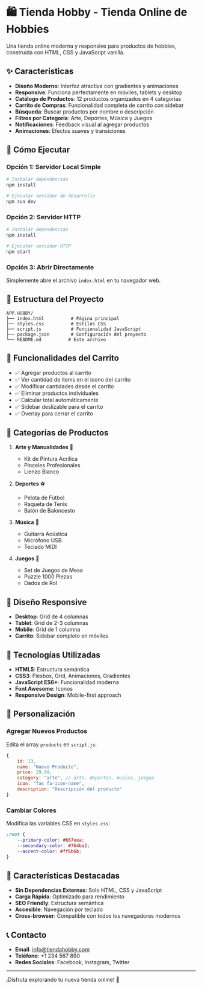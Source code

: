 # 🛍️ Tienda Hobby - Tienda Online de Hobbies

Una tienda online moderna y responsive para productos de hobbies, construida con HTML, CSS y JavaScript vanilla.

## ✨ Características

- **Diseño Moderno**: Interfaz atractiva con gradientes y animaciones
- **Responsive**: Funciona perfectamente en móviles, tablets y desktop
- **Catálogo de Productos**: 12 productos organizados en 4 categorías
- **Carrito de Compras**: Funcionalidad completa de carrito con sidebar
- **Búsqueda**: Buscar productos por nombre o descripción
- **Filtros por Categoría**: Arte, Deportes, Música y Juegos
- **Notificaciones**: Feedback visual al agregar productos
- **Animaciones**: Efectos suaves y transiciones

## 🚀 Cómo Ejecutar

### Opción 1: Servidor Local Simple
```bash
# Instalar dependencias
npm install

# Ejecutar servidor de desarrollo
npm run dev
```

### Opción 2: Servidor HTTP
```bash
# Instalar dependencias
npm install

# Ejecutar servidor HTTP
npm start
```

### Opción 3: Abrir Directamente
Simplemente abre el archivo `index.html` en tu navegador web.

## 📁 Estructura del Proyecto

```
APP.HOBBY/
├── index.html          # Página principal
├── styles.css          # Estilos CSS
├── script.js           # Funcionalidad JavaScript
├── package.json        # Configuración del proyecto
└── README.md          # Este archivo
```

## 🛒 Funcionalidades del Carrito

- ✅ Agregar productos al carrito
- ✅ Ver cantidad de items en el icono del carrito
- ✅ Modificar cantidades desde el carrito
- ✅ Eliminar productos individuales
- ✅ Calcular total automáticamente
- ✅ Sidebar deslizable para el carrito
- ✅ Overlay para cerrar el carrito

## 🎨 Categorías de Productos

1. **Arte y Manualidades** 🎨
   - Kit de Pintura Acrílica
   - Pinceles Profesionales
   - Lienzo Blanco

2. **Deportes** ⚽
   - Pelota de Fútbol
   - Raqueta de Tenis
   - Balón de Baloncesto

3. **Música** 🎵
   - Guitarra Acústica
   - Micrófono USB
   - Teclado MIDI

4. **Juegos** 🎲
   - Set de Juegos de Mesa
   - Puzzle 1000 Piezas
   - Dados de Rol

## 📱 Diseño Responsive

- **Desktop**: Grid de 4 columnas
- **Tablet**: Grid de 2-3 columnas
- **Mobile**: Grid de 1 columna
- **Carrito**: Sidebar completo en móviles

## 🎯 Tecnologías Utilizadas

- **HTML5**: Estructura semántica
- **CSS3**: Flexbox, Grid, Animaciones, Gradientes
- **JavaScript ES6+**: Funcionalidad moderna
- **Font Awesome**: Iconos
- **Responsive Design**: Mobile-first approach

## 🔧 Personalización

### Agregar Nuevos Productos
Edita el array `products` en `script.js`:

```javascript
{
    id: 13,
    name: "Nuevo Producto",
    price: 29.99,
    category: "arte", // arte, deportes, musica, juegos
    icon: "fas fa-icon-name",
    description: "Descripción del producto"
}
```

### Cambiar Colores
Modifica las variables CSS en `styles.css`:

```css
:root {
    --primary-color: #667eea;
    --secondary-color: #764ba2;
    --accent-color: #ff6b6b;
}
```

## 🌟 Características Destacadas

- **Sin Dependencias Externas**: Solo HTML, CSS y JavaScript
- **Carga Rápida**: Optimizado para rendimiento
- **SEO Friendly**: Estructura semántica
- **Accesible**: Navegación por teclado
- **Cross-browser**: Compatible con todos los navegadores modernos

## 📞 Contacto

- **Email**: info@tiendahobby.com
- **Teléfono**: +1 234 567 890
- **Redes Sociales**: Facebook, Instagram, Twitter

---

¡Disfruta explorando tu nueva tienda online! 🎉
